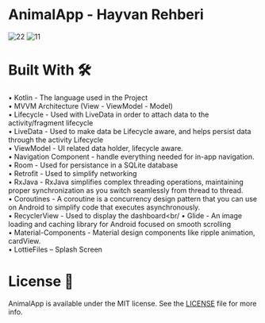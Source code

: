 # AnimalApp - Hayvan Rehberi


![22](https://user-images.githubusercontent.com/100429928/178098782-d6016da4-50ab-4fd6-8893-c6cc62cb52e4.jpg)
![11](https://user-images.githubusercontent.com/100429928/178098784-c96d386e-c469-46b1-9e06-d9aa6082b9de.jpg)<br/>

# Built With  :hammer_and_wrench:

•	Kotlin - The language used in the Project<br/>
•	MVVM Architecture (View - ViewModel - Model)<br/>
•	Lifecycle - Used with LiveData in order to attach data to the activity/fragment lifecycle<br/>
•	LiveData - Used to make data be Lifecycle aware, and helps persist data through the activity Lifecycle<br/>
•	ViewModel - UI related data holder, lifecycle aware.<br/>
•	Navigation Component - handle everything needed for in-app navigation.<br/>
•	Room - Used for persistance in a SQLite database<br/>
•	Retrofit - Used to simplify networking<br/>
•	RxJava - RxJava simplifies complex threading operations, maintaining proper synchronization as you switch seamlessly from thread to thread.<br/>
•	Coroutines - A coroutine is a concurrency design pattern that you can use on Android to simplify code that executes asynchronously.<br/>
•	RecyclerView - Used to display the dashboard<br/
•	Glide - An image loading and caching library for Android focused on smooth scrolling<br/>
•	Material-Components - Material design components like ripple animation, cardView.<br/>
•	LottieFiles – Splash Screen<br/>

# License  :page_with_curl:<br/>
AnimalApp is available under the MIT license. See the [LICENSE](https://github.com/ahmetufan/AnimalApp/blob/main/LICENSE) file for more info.


